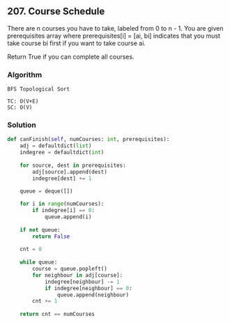 ## 207. Course Schedule

There are n courses you have to take, labeled from 0 to n - 1. You are given prerequisites array where prerequisites[i] = [ai, bi] indicates that you must take course bi first if you want to take course ai.

Return True if you can complete all courses.

### Algorithm
```
BFS Topological Sort
```
```
TC: O(V+E)
SC: O(V)
```
### Solution

```python
def canFinish(self, numCourses: int, prerequisites):
    adj = defaultdict(list)
    indegree = defaultdict(int)
    
    for source, dest in prerequisites:
        adj[source].append(dest)
        indegree[dest] += 1

    queue = deque([])
    
    for i in range(numCourses):
        if indegree[i] == 0:
            queue.append(i)
    
    if not queue:
        return False
    
    cnt = 0
    
    while queue:
        course = queue.popleft()
        for neighbour in adj[course]:
            indegree[neighbour] -= 1
            if indegree[neighbour] == 0:
                queue.append(neighbour)
        cnt += 1
    
    return cnt == numCourses
```